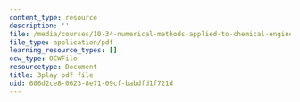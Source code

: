 ```yaml
---
content_type: resource
description: ''
file: /media/courses/10-34-numerical-methods-applied-to-chemical-engineering-fall-2015/606d2ce806238e7109cfbabdfd1f721d_UZiEFO3J8mE.pdf
file_type: application/pdf
learning_resource_types: []
ocw_type: OCWFile
resourcetype: Document
title: 3play pdf file
uid: 606d2ce8-0623-8e71-09cf-babdfd1f721d
---
```

